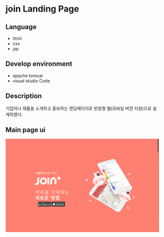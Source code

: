 # join Landing Page


## Language

* html
* css
* jsp

## Develop environment

* apache tomcat
* visual studio Code

## Description

기업이나 제품을 소개하고 홍보하는 랜딩페이지로 반응형 웹(모바일 버전 지원)으로 설계하였다.

## Main page ui

![main_page](./img/main_page.png)

